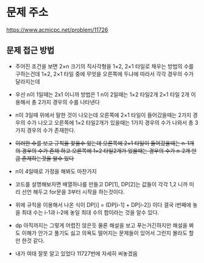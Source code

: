 # 문제 주소 
https://www.acmicpc.net/problem/11726

## 문제 접근 방법 
- 주어진 조건을 보면 2×n 크기의 직사각형을 1×2, 2×1 타일로 채우는 방법의 수를 구하는건데 1×2, 2×1 타일 중에 무엇을 오른쪽에 두냐에 따라서 각각 경우의 수가 달라지는데 
- 우선 n이 1일때는 2x1 이니까 방법은 1 n이 2일때는 1×2 타일2개 2×1 타일 2개 이용해서 총 2가지 경우의 수를 나타낸다 
- n이 3일때 위에서 말한 것이 나오는데 오른쪽에 2×1 타일이 들어갔을때는 2가지 경우의 수가 나오고 오른쪽에 1×2 타일2개가 있을때는 1가지 경우의 수가 나와서 총 3가지 경우의 수가 존재한다. 
- ~~이러한 수를 보고 규칙을 찾을수 있는데 오른쪽에 2×1 타일이 들어갔을때는 n-1개의 경우의 수가 존재 하고 오른쪽에 1×2 타일2개가 있을때는 경우의 수가 n-2개 만큼 존재하는것을 알수 있다~~ 
- n이 4일때로 가정을 해봐도 마찬가지 
- 코드를 설명해보자면 배열하나를 만들고 DP[1], DP[2]는 값들이 각각 1,2 니까 미리 선언 해두고 for문을 3부터 시작을 하는것이다. 
- 위에 규칙을 이용해서 나온 식이 DP[i] = (DP[i-1] + DP[i-2]) 이다 결국 i번째에 놓을 최대 수는 i-1과 i-2에 놓일 최대 수의 합이라는 것을 알수 있다. 
- dp 아직까지는 그렇게 어렵진 않은듯 물론 해설을 보고 푸는거긴하지만 해설을 봐도 이해가 안가고 풀기도 싫고 의욕도 떨어지는 문제들이 있어서 그런지 몰라도 할만 한것 같다. 

- 내가 여태 잘못 알고 있었다 11727번에 자세히 써놓겠음  